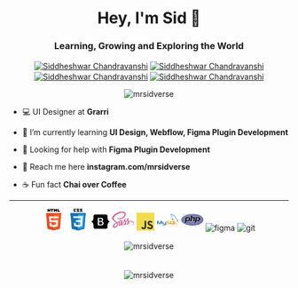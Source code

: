 <h1 align="center">Hey, I'm Sid 👋</h1>
<h3 align="center">Learning, Growing and Exploring the World</h3>
<p align="center">  
<a href="https://codepen.io/mrsid" target="blank"><img align="center" src="https://cdn.jsdelivr.net/npm/simple-icons@3.0.1/icons/codepen.svg" alt="Siddheshwar Chandravanshi" height="30" width="30" /></a>
<a href="https://instagram.com/mrsidverse" target="blank"><img align="center" src="https://cdn.jsdelivr.net/npm/simple-icons@3.0.1/icons/instagram.svg" alt="Siddheshwar Chandravanshi" height="30" width="30" /></a>
<a href="https://twitter.com/mrsidverse" target="blank"><img align="center" src="https://cdn.jsdelivr.net/npm/simple-icons@3.0.1/icons/twitter.svg" alt="Siddheshwar Chandravanshi" height="30" width="30" /></a>
<a href="https://fb.com/mrsidverse" target="blank"><img align="center" src="https://cdn.jsdelivr.net/npm/simple-icons@3.0.1/icons/facebook.svg" alt="Siddheshwar Chandravanshi" height="30" width="30" /></a>  
</p>
<p align="center">  <img src="https://komarev.com/ghpvc/?username=mrsidverse" alt="mrsidverse"/></p>

- 💻 UI Designer at **Grarri**

- 🎯 I’m currently learning **UI Design, Webflow, Figma Plugin Development**

- 🤝 Looking for help with **Figma Plugin Development**

- 💌 Reach me here **instagram.com/mrsidverse**

- ☕ Fun fact **Chai over Coffee**

<hr><p align="center">
<img src="https://github.com/devicons/devicon/blob/master/icons/html5/html5-original-wordmark.svg" alt="html5" width="40" height="40"/>
<img src="https://github.com/devicons/devicon/blob/master/icons/css3/css3-original-wordmark.svg" alt="css3" width="40" height="40"/>  
<img src="https://github.com/devicons/devicon/blob/master/icons/bootstrap/bootstrap-plain.svg" alt="bootstrap" width="33" height="33"/>
<img src="https://github.com/devicons/devicon/blob/master/icons/sass/sass-original.svg" alt="sass" width="40" height="40"/> 
<img src="https://github.com/devicons/devicon/blob/master/icons/javascript/javascript-original.svg" alt="javascript" width="33" height="33"/>
<img src="https://github.com/devicons/devicon/blob/master/icons/mysql/mysql-original-wordmark.svg" alt="mysql" width="40" height="40"/>
<img src="https://github.com/devicons/devicon/blob/master/icons/php/php-original.svg" alt="php" width="40" height="40"/> 
<img src="https://www.vectorlogo.zone/logos/figma/figma-icon.svg" alt="figma" width="40" height="40"/>
<img src="https://www.vectorlogo.zone/logos/git-scm/git-scm-icon.svg" alt="git" width="40" height="40"/>
</p>
<p align="center">
<img align="center" src="https://github-readme-stats.vercel.app/api/top-langs/?username=mrsidverse&layout=compact&hide=html&theme=dark" alt="mrsidverse" /> <br><br><br>
<img align="center" src="https://github-readme-stats.vercel.app/api?username=mrsidverse&show_icons=true&theme=dark&count_private=true&include_all_commits=true" alt="mrsidverse" />
</p>
